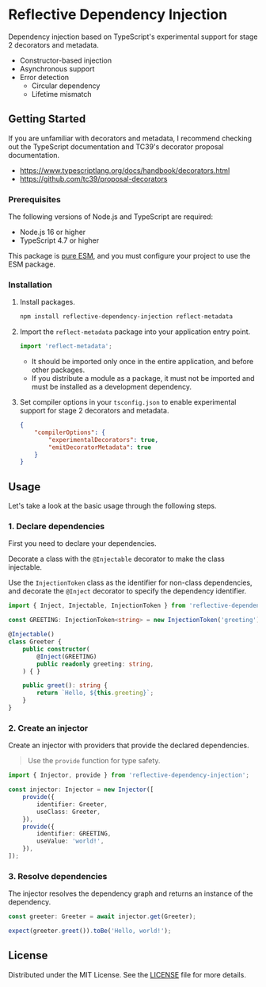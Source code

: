 # Reflective Dependency Injection

Dependency injection based on TypeScript's experimental support for stage 2 decorators and metadata.

- Constructor-based injection
- Asynchronous support
- Error detection
  - Circular dependency
  - Lifetime mismatch

## Getting Started

If you are unfamiliar with decorators and metadata, I recommend checking out the TypeScript documentation and TC39's decorator proposal documentation.

- <https://www.typescriptlang.org/docs/handbook/decorators.html>
- <https://github.com/tc39/proposal-decorators>

### Prerequisites

The following versions of Node.js and TypeScript are required:

- Node.js 16 or higher
- TypeScript 4.7 or higher

This package is [pure ESM](https://gist.github.com/sindresorhus/a39789f98801d908bbc7ff3ecc99d99c), and you must configure your project to use the ESM package.

### Installation

1. Install packages.

    ```sh
    npm install reflective-dependency-injection reflect-metadata
    ```

2. Import the `reflect-metadata` package into your application entry point.

    ```typescript
    import 'reflect-metadata';
    ```

    - It should be imported only once in the entire application, and before other packages.
    - If you distribute a module as a package, it must not be imported and must be installed as a development dependency.

3. Set compiler options in your `tsconfig.json` to enable experimental support for stage 2 decorators and metadata.

    ```json
    {
        "compilerOptions": {
            "experimentalDecorators": true,
            "emitDecoratorMetadata": true
        }
    }
    ```

## Usage

Let's take a look at the basic usage through the following steps.

### 1. Declare dependencies

First you need to declare your dependencies.

Decorate a class with the `@Injectable` decorator to make the class injectable.

Use the `InjectionToken` class as the identifier for non-class dependencies, and decorate the `@Inject` decorator to specify the dependency identifier.

```typescript
import { Inject, Injectable, InjectionToken } from 'reflective-dependency-injection';

const GREETING: InjectionToken<string> = new InjectionToken('greeting');

@Injectable()
class Greeter {
    public constructor(
        @Inject(GREETING)
        public readonly greeting: string,
    ) { }

    public greet(): string {
        return `Hello, ${this.greeting}`;
    }
}
```

### 2. Create an injector

Create an injector with providers that provide the declared dependencies.

> Use the `provide` function for type safety.

```typescript
import { Injector, provide } from 'reflective-dependency-injection';

const injector: Injector = new Injector([
    provide({
        identifier: Greeter,
        useClass: Greeter,
    }),
    provide({
        identifier: GREETING,
        useValue: 'world!',
    }),
]);
```

### 3. Resolve dependencies

The injector resolves the dependency graph and returns an instance of the dependency.

```typescript
const greeter: Greeter = await injector.get(Greeter);

expect(greeter.greet()).toBe('Hello, world!');
```

## License

Distributed under the MIT License. See the [LICENSE](https://github.com/choi-jack/reflective-dependency-injection/blob/main/LICENSE) file for more details.
